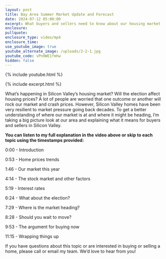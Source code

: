 ```yaml
---
layout: post
title: Bay Area Summer Market Update and Forecast
date: 2024-07-12 05:00:00
excerpt: What buyers and sellers need to know about our housing market.
enclosure:
pullquote:
enclosure_type: video/mp4
enclosure_time:
use_youtube_image: true
youtube_alternate_image: /uploads/2-2-1.jpg
youtube_code: vPn9WE1fmhw
hidden: false
---
```

{% include youtube.html %}

{% include excerpt.html %}

What’s happening in Silicon Valley’s housing market? Will the election affect housing prices? A lot of people are worried that one outcome or another will rock our market and crash prices. However, Silicon Valley homes have been very resilient to market pressure going back decades. To get a better understanding of where our market is at and where it might be heading, I’m taking a big picture look at our area and explaining what it means for buyers and sellers in Silicon Valley.

**You can listen to my full explanation in the video above or skip to each topic using the timestamps provided:**

0:00 - Introduction

0:53 - Home prices trends

1:46 - Our market this year

4:14 - The stock market and other factors

5:19 - Interest rates

6:24 - What about the election?

7:29 - Where is the market heading?

8:28 - Should you wait to move?

9:53 - The argument for buying now

11:15 - Wrapping things up

If you have questions about this topic or are interested in buying or selling a home, please call or email my team. We’d love to hear from you!